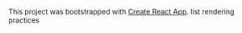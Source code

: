 This project was bootstrapped with [Create React App](https://github.com/facebook/create-react-app).
list rendering practices
